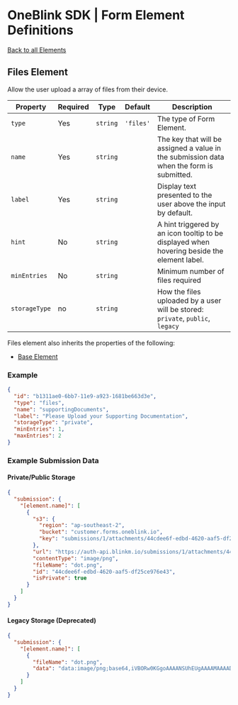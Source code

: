 # OneBlink SDK | Form Element Definitions

[Back to all Elements](./README.md)

## Files Element

Allow the user upload a array of files from their device.

| Property      | Required | Type      | Default   | Description                                                                                 |
| ------------- | -------- | --------- | --------- | ------------------------------------------------------------------------------------------- |
| `type`        | Yes      | `string`  | `'files'` | The type of Form Element.                                                                   |
| `name`        | Yes      | `string`  |           | The key that will be assigned a value in the submission data when the form is submitted.    |
| `label`       | Yes      | `string`  |           | Display text presented to the user above the input by default.                              |
| `hint`        | No       | `string`  |           | A hint triggered by an icon tooltip to be displayed when hovering beside the element label. |
| `minEntries`  | No       | `string`  |           | Minimum number of files required                                                            |
| `storageType` | no       | `string` |    | How the files uploaded by a user will be stored: `private`, `public`, `legacy`              |

Files element also inherits the properties of the following:

- [Base Element](./base-element.md)

### Example

```json
{
  "id": "b1311ae0-6bb7-11e9-a923-1681be663d3e",
  "type": "files",
  "name": "supportingDocuments",
  "label": "Please Upload your Supporting Documentation",
  "storageType": "private",
  "minEntries": 1,
  "maxEntries": 2
}
```

### Example Submission Data

#### Private/Public Storage

```json
{
  "submission": {
    "[element.name]": [
      {
        "s3": {
          "region": "ap-southeast-2",
          "bucket": "customer.forms.oneblink.io",
          "key": "submissions/1/attachments/44cdee6f-edbd-4620-aaf5-df25ce976e43"
        },
        "url": "https://auth-api.blinkm.io/submissions/1/attachments/44cdee6f-edbd-4620-aaf5-df25ce976e43",
        "contentType": "image/png",
        "fileName": "dot.png",
        "id": "44cdee6f-edbd-4620-aaf5-df25ce976e43",
        "isPrivate": true
      }
    ]
  }
}
```

#### Legacy Storage (Deprecated)

```json
{
  "submission": {
    "[element.name]": [
      {
        "fileName": "dot.png",
        "data": "data:image/png;base64,iVBORw0KGgoAAAANSUhEUgAAAAMAAAADCAYAAABWKLW/AAAAIElEQVQYV2NkYGBoYGBgqGdgYGhkZGBg+M8ABSAOXAYATFcEA8STCz8AAAAASUVORK5CYII="
      }
    ]
  }
}
```
